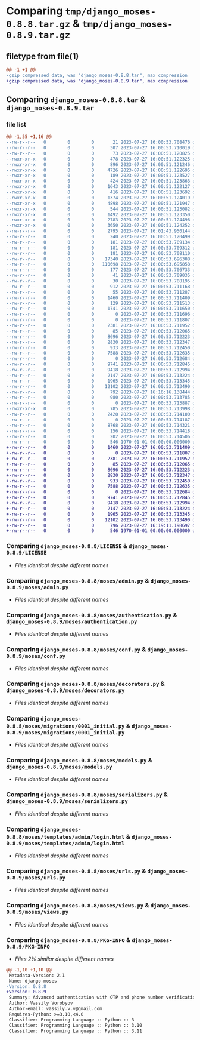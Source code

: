 # Comparing `tmp/django_moses-0.8.8.tar.gz` & `tmp/django_moses-0.8.9.tar.gz`

## filetype from file(1)

```diff
@@ -1 +1 @@
-gzip compressed data, was "django_moses-0.8.8.tar", max compression
+gzip compressed data, was "django_moses-0.8.9.tar", max compression
```

## Comparing `django_moses-0.8.8.tar` & `django_moses-0.8.9.tar`

### file list

```diff
@@ -1,55 +1,16 @@
--rw-r--r--   0        0        0       21 2023-07-27 16:00:53.708476 django_moses-0.8.8/.git/HEAD
--rw-r--r--   0        0        0      307 2023-07-27 16:00:53.710019 django_moses-0.8.8/.git/config
--rw-r--r--   0        0        0       73 2023-07-27 16:00:51.120825 django_moses-0.8.8/.git/description
--rwxr-xr-x   0        0        0      478 2023-07-27 16:00:51.122325 django_moses-0.8.8/.git/hooks/applypatch-msg.sample
--rwxr-xr-x   0        0        0      896 2023-07-27 16:00:51.121246 django_moses-0.8.8/.git/hooks/commit-msg.sample
--rwxr-xr-x   0        0        0     4726 2023-07-27 16:00:51.122695 django_moses-0.8.8/.git/hooks/fsmonitor-watchman.sample
--rwxr-xr-x   0        0        0      189 2023-07-27 16:00:51.123527 django_moses-0.8.8/.git/hooks/post-update.sample
--rwxr-xr-x   0        0        0      424 2023-07-27 16:00:51.123863 django_moses-0.8.8/.git/hooks/pre-applypatch.sample
--rwxr-xr-x   0        0        0     1643 2023-07-27 16:00:51.122127 django_moses-0.8.8/.git/hooks/pre-commit.sample
--rwxr-xr-x   0        0        0      416 2023-07-27 16:00:51.123692 django_moses-0.8.8/.git/hooks/pre-merge-commit.sample
--rwxr-xr-x   0        0        0     1374 2023-07-27 16:00:51.124019 django_moses-0.8.8/.git/hooks/pre-push.sample
--rwxr-xr-x   0        0        0     4898 2023-07-27 16:00:51.121947 django_moses-0.8.8/.git/hooks/pre-rebase.sample
--rwxr-xr-x   0        0        0      544 2023-07-27 16:00:51.123082 django_moses-0.8.8/.git/hooks/pre-receive.sample
--rwxr-xr-x   0        0        0     1492 2023-07-27 16:00:51.123350 django_moses-0.8.8/.git/hooks/prepare-commit-msg.sample
--rwxr-xr-x   0        0        0     2783 2023-07-27 16:00:51.124496 django_moses-0.8.8/.git/hooks/push-to-checkout.sample
--rwxr-xr-x   0        0        0     3650 2023-07-27 16:00:51.124252 django_moses-0.8.8/.git/hooks/update.sample
--rw-r--r--   0        0        0     2795 2023-07-27 16:01:43.950144 django_moses-0.8.8/.git/index
--rw-r--r--   0        0        0      240 2023-07-27 16:00:51.120499 django_moses-0.8.8/.git/info/exclude
--rw-r--r--   0        0        0      181 2023-07-27 16:00:53.709134 django_moses-0.8.8/.git/logs/HEAD
--rw-r--r--   0        0        0      181 2023-07-27 16:00:53.709312 django_moses-0.8.8/.git/logs/refs/heads/main
--rw-r--r--   0        0        0      181 2023-07-27 16:00:53.708110 django_moses-0.8.8/.git/logs/refs/remotes/origin/HEAD
--rw-r--r--   0        0        0    17340 2023-07-27 16:00:53.696308 django_moses-0.8.8/.git/objects/pack/pack-abdb98947593bcb20daa1b77c108b46a3c78a367.idx
--rw-r--r--   0        0        0   110698 2023-07-27 16:00:53.695858 django_moses-0.8.8/.git/objects/pack/pack-abdb98947593bcb20daa1b77c108b46a3c78a367.pack
--rw-r--r--   0        0        0      177 2023-07-27 16:00:53.706733 django_moses-0.8.8/.git/packed-refs
--rw-r--r--   0        0        0       41 2023-07-27 16:00:53.709035 django_moses-0.8.8/.git/refs/heads/main
--rw-r--r--   0        0        0       30 2023-07-27 16:00:53.708195 django_moses-0.8.8/.git/refs/remotes/origin/HEAD
--rw-r--r--   0        0        0      912 2023-07-27 16:00:53.711168 django_moses-0.8.8/.github/workflows/test-and-merge.yml
--rw-r--r--   0        0        0       55 2023-07-27 16:00:53.711287 django_moses-0.8.8/.gitignore
--rw-r--r--   0        0        0     1460 2023-07-27 16:00:53.711409 django_moses-0.8.8/LICENSE
--rw-r--r--   0        0        0      129 2023-07-27 16:00:53.711513 django_moses-0.8.8/MANIFEST.in
--rw-r--r--   0        0        0     1741 2023-07-27 16:00:53.711650 django_moses-0.8.8/README.md
--rw-r--r--   0        0        0        0 2023-07-27 16:00:53.711696 django_moses-0.8.8/__init__.py
--rw-r--r--   0        0        0        0 2023-07-27 16:00:53.711807 django_moses-0.8.8/moses/__init__.py
--rw-r--r--   0        0        0     2381 2023-07-27 16:00:53.711952 django_moses-0.8.8/moses/admin.py
--rw-r--r--   0        0        0       85 2023-07-27 16:00:53.712065 django_moses-0.8.8/moses/apps.py
--rw-r--r--   0        0        0     8696 2023-07-27 16:00:53.712223 django_moses-0.8.8/moses/authentication.py
--rw-r--r--   0        0        0     2830 2023-07-27 16:00:53.712347 django_moses-0.8.8/moses/conf.py
--rw-r--r--   0        0        0      933 2023-07-27 16:00:53.712450 django_moses-0.8.8/moses/decorators.py
--rw-r--r--   0        0        0     7588 2023-07-27 16:00:53.712635 django_moses-0.8.8/moses/migrations/0001_initial.py
--rw-r--r--   0        0        0        0 2023-07-27 16:00:53.712684 django_moses-0.8.8/moses/migrations/__init__.py
--rw-r--r--   0        0        0     9741 2023-07-27 16:00:53.712845 django_moses-0.8.8/moses/models.py
--rw-r--r--   0        0        0     9418 2023-07-27 16:00:53.712994 django_moses-0.8.8/moses/serializers.py
--rw-r--r--   0        0        0     2147 2023-07-27 16:00:53.713224 django_moses-0.8.8/moses/templates/admin/login.html
--rw-r--r--   0        0        0     1965 2023-07-27 16:00:53.713345 django_moses-0.8.8/moses/urls.py
--rw-r--r--   0        0        0    12102 2023-07-27 16:00:53.713490 django_moses-0.8.8/moses/views.py
--rw-r--r--   0        0        0      792 2023-07-27 16:16:16.138444 django_moses-0.8.8/pyproject.toml
--rw-r--r--   0        0        0      980 2023-07-27 16:00:53.713785 django_moses-0.8.8/runConfigurations/test moses.run.xml
--rw-r--r--   0        0        0        0 2023-07-27 16:00:53.713887 django_moses-0.8.8/test_project/__init__.py
--rwxr-xr-x   0        0        0      785 2023-07-27 16:00:53.713998 django_moses-0.8.8/test_project/manage.py
--rw-r--r--   0        0        0     2420 2023-07-27 16:00:53.714100 django_moses-0.8.8/test_project/settings.py
--rw-r--r--   0        0        0        0 2023-07-27 16:00:53.714187 django_moses-0.8.8/test_project/tests/__init__.py
--rw-r--r--   0        0        0     8768 2023-07-27 16:00:53.714321 django_moses-0.8.8/test_project/tests/accounts.py
--rw-r--r--   0        0        0      156 2023-07-27 16:00:53.714418 django_moses-0.8.8/test_project/tests/mocks.py
--rw-r--r--   0        0        0      202 2023-07-27 16:00:53.714506 django_moses-0.8.8/test_project/urls.py
--rw-r--r--   0        0        0      546 1970-01-01 00:00:00.000000 django_moses-0.8.8/PKG-INFO
+-rw-r--r--   0        0        0     1460 2023-07-27 16:00:53.711409 django_moses-0.8.9/LICENSE
+-rw-r--r--   0        0        0        0 2023-07-27 16:00:53.711807 django_moses-0.8.9/moses/__init__.py
+-rw-r--r--   0        0        0     2381 2023-07-27 16:00:53.711952 django_moses-0.8.9/moses/admin.py
+-rw-r--r--   0        0        0       85 2023-07-27 16:00:53.712065 django_moses-0.8.9/moses/apps.py
+-rw-r--r--   0        0        0     8696 2023-07-27 16:00:53.712223 django_moses-0.8.9/moses/authentication.py
+-rw-r--r--   0        0        0     2830 2023-07-27 16:00:53.712347 django_moses-0.8.9/moses/conf.py
+-rw-r--r--   0        0        0      933 2023-07-27 16:00:53.712450 django_moses-0.8.9/moses/decorators.py
+-rw-r--r--   0        0        0     7588 2023-07-27 16:00:53.712635 django_moses-0.8.9/moses/migrations/0001_initial.py
+-rw-r--r--   0        0        0        0 2023-07-27 16:00:53.712684 django_moses-0.8.9/moses/migrations/__init__.py
+-rw-r--r--   0        0        0     9741 2023-07-27 16:00:53.712845 django_moses-0.8.9/moses/models.py
+-rw-r--r--   0        0        0     9418 2023-07-27 16:00:53.712994 django_moses-0.8.9/moses/serializers.py
+-rw-r--r--   0        0        0     2147 2023-07-27 16:00:53.713224 django_moses-0.8.9/moses/templates/admin/login.html
+-rw-r--r--   0        0        0     1965 2023-07-27 16:00:53.713345 django_moses-0.8.9/moses/urls.py
+-rw-r--r--   0        0        0    12102 2023-07-27 16:00:53.713490 django_moses-0.8.9/moses/views.py
+-rw-r--r--   0        0        0      796 2023-07-27 16:19:11.198697 django_moses-0.8.9/pyproject.toml
+-rw-r--r--   0        0        0      546 1970-01-01 00:00:00.000000 django_moses-0.8.9/PKG-INFO
```

### Comparing `django_moses-0.8.8/LICENSE` & `django_moses-0.8.9/LICENSE`

 * *Files identical despite different names*

### Comparing `django_moses-0.8.8/moses/admin.py` & `django_moses-0.8.9/moses/admin.py`

 * *Files identical despite different names*

### Comparing `django_moses-0.8.8/moses/authentication.py` & `django_moses-0.8.9/moses/authentication.py`

 * *Files identical despite different names*

### Comparing `django_moses-0.8.8/moses/conf.py` & `django_moses-0.8.9/moses/conf.py`

 * *Files identical despite different names*

### Comparing `django_moses-0.8.8/moses/decorators.py` & `django_moses-0.8.9/moses/decorators.py`

 * *Files identical despite different names*

### Comparing `django_moses-0.8.8/moses/migrations/0001_initial.py` & `django_moses-0.8.9/moses/migrations/0001_initial.py`

 * *Files identical despite different names*

### Comparing `django_moses-0.8.8/moses/models.py` & `django_moses-0.8.9/moses/models.py`

 * *Files identical despite different names*

### Comparing `django_moses-0.8.8/moses/serializers.py` & `django_moses-0.8.9/moses/serializers.py`

 * *Files identical despite different names*

### Comparing `django_moses-0.8.8/moses/templates/admin/login.html` & `django_moses-0.8.9/moses/templates/admin/login.html`

 * *Files identical despite different names*

### Comparing `django_moses-0.8.8/moses/urls.py` & `django_moses-0.8.9/moses/urls.py`

 * *Files identical despite different names*

### Comparing `django_moses-0.8.8/moses/views.py` & `django_moses-0.8.9/moses/views.py`

 * *Files identical despite different names*

### Comparing `django_moses-0.8.8/PKG-INFO` & `django_moses-0.8.9/PKG-INFO`

 * *Files 2% similar despite different names*

```diff
@@ -1,10 +1,10 @@
 Metadata-Version: 2.1
 Name: django-moses
-Version: 0.8.8
+Version: 0.8.9
 Summary: Advanced authentication with OTP and phone number verification
 Author: Vassily Vorobyov
 Author-email: vassily.v.v@gmail.com
 Requires-Python: >=3.10,<4.0
 Classifier: Programming Language :: Python :: 3
 Classifier: Programming Language :: Python :: 3.10
 Classifier: Programming Language :: Python :: 3.11
```

